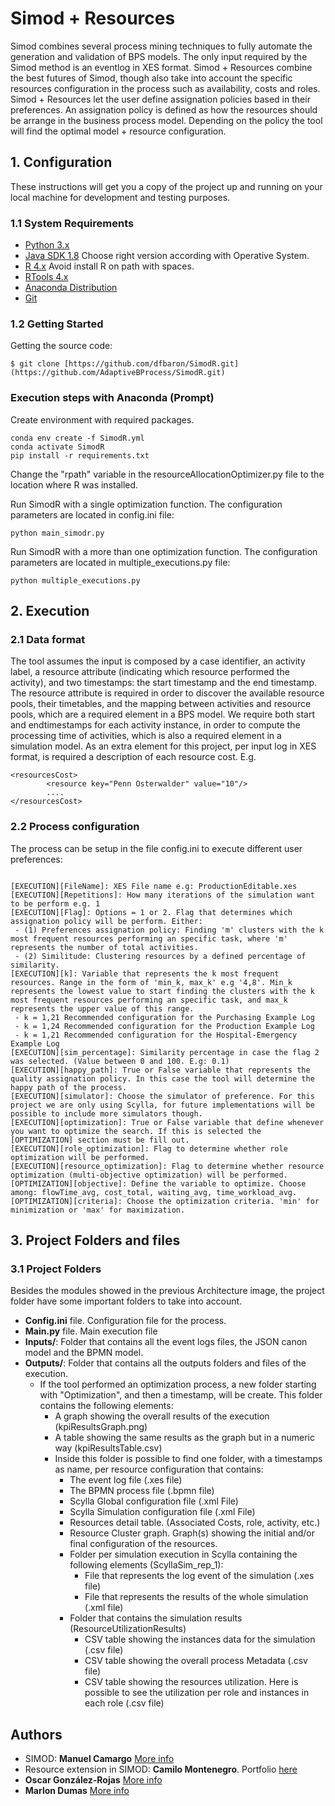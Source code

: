 # Simod + Resources

Simod combines several process mining techniques to fully automate the generation and validation of BPS models. The only input required by the Simod method is an eventlog in XES format.
Simod + Resources combine the best futures of Simod, though also take into account the specific resources configuration in the process such as availability, costs and roles. Simod + Resources let the user define assignation policies based in their preferences. An assignation policy is defined as how the resources should be arrange in the business process model. Depending on the policy the tool will find the optimal model + resource configuration.

## 1. Configuration
These instructions will get you a copy of the project up and running on your local machine for development and testing purposes.

### 1.1 System Requirements
 - [Python 3.x](https://www.python.org/downloads/)
 - [Java SDK 1.8](https://www.oracle.com/java/technologies/javase/javase8-archive-downloads.html) Choose right version according with Operative System.
 - [R 4.x](https://cran.r-project.org/bin/windows/base/) Avoid install R on path with spaces.
 - [RTools 4.x](https://cran.r-project.org/bin/windows/Rtools/rtools40.html)
 - [Anaconda Distribution](https://www.anaconda.com/products/individual)
 - [Git](https://git-scm.com/downloads)

### 1.2 Getting Started

Getting the source code:
```
$ git clone [https://github.com/dfbaron/SimodR.git](https://github.com/AdaptiveBProcess/SimodR.git)
```

### Execution steps with Anaconda (Prompt)

Create environment with required packages.
```
conda env create -f SimodR.yml
conda activate SimodR
pip install -r requirements.txt
```

Change the "rpath" variable in the resourceAllocationOptimizer.py file to the location where R was installed.

Run SimodR with a single optimization function. The configuration parameters are located in config.ini file:
```
python main_simodr.py
```

Run SimodR with a more than one optimization function. The configuration parameters are located in multiple_executions.py file:
```
python multiple_executions.py
```

## 2. Execution

### 2.1 Data format

The tool assumes the input is composed by a case identifier, an activity label, a resource attribute (indicating which resource performed the activity), and two timestamps: the start timestamp and the end timestamp. The resource attribute is required in order to discover the available resource pools, their timetables, and the mapping between activities and resource pools, which are a required element in a BPS model. We require both start and endtimestamps for each activity instance,
in order to compute the processing time of activities, which is also a required element in a simulation model.
As an extra element for this project, per input log in XES format, is required a description of each resource cost. E.g.
```
<resourcesCost>
		<resource key="Penn Osterwalder" value="10"/>
		....
</resourcesCost>
```

### 2.2 Process configuration
The process can be setup in the file config.ini to execute different user preferences:
```

[EXECUTION][FileName]: XES File name e.g: ProductionEditable.xes
[EXECUTION][Repetitions]: How many iterations of the simulation want to be perform e.g. 1
[EXECUTION][Flag]: Options = 1 or 2. Flag that determines which assignation policy will be perform. Either: 
 - (1) Preferences assignation policy: Finding 'm' clusters with the k most frequent resources performing an specific task, where 'm' represents the number of total activities.
 - (2) Similitude: Clustering resources by a defined percentage of similarity.
[EXECUTION][k]: Variable that represents the k most frequent resources. Range in the form of 'min_k, max_k' e.g '4,8'. Min_k represents the lowest value to start finding the clusters with the k most frequent resources performing an specific task, and max_k represents the upper value of this range.
 - k = 1,21 Recommended configuration for the Purchasing Example Log
 - k = 1,24 Recommended configuration for the Production Example Log
 - k = 1,21 Recommended configuration for the Hospital-Emergency Example Log
[EXECUTION][sim_percentage]: Similarity percentage in case the flag 2 was selected. (Value between 0 and 100. E.g: 0.1)
[EXECUTION][happy_path]: True or False variable that represents the quality assignation policy. In this case the tool will determine the happy path of the process.
[EXECUTION][simulator]: Choose the simulator of preference. For this project we are only using Scylla, for future implementations will be possible to include more simulators though.
[EXECUTION][optimization]: True or False variable that define whenever you want to optimize the search. If this is selected the [OPTIMIZATION] section must be fill out.
[EXECUTION][role_optimization]: Flag to determine whether role optimization will be performed.
[EXECUTION][resource_optimization]: Flag to determine whether resource optimization (multi-objective optimization) will be performed.
[OPTIMIZATION][objective]: Define the variable to optimize. Choose among: flowTime_avg, cost_total, waiting_avg, time_workload_avg.
[OPTIMIZATION][criteria]: Choose the optimization criteria. 'min' for minimization or 'max' for maximization.

```
## 3. Project Folders and files

### 3.1 Project Folders
Besides the modules showed in the previous Architecture image, the project folder have some important folders to take into account.
 - **Config.ini** file. Configuration file for the process.
 - **Main.py** file. Main execution file 
 - **Inputs/**: Folder that contains all the event logs files, the JSON canon model and the BPMN model. 
 - **Outputs/**: Folder that contains all the outputs folders and files of the execution.
    - If the tool performed an optimization process, a new folder starting with "Optimization", and then a timestamp, will be create. This folder contains the following elements:
        - A graph showing the overall results of the execution (kpiResultsGraph.png)
        - A table showing the same results as the graph but in a numeric way (kpiResultsTable.csv)
        - Inside this folder is possible to find one folder, with a timestamps as name, per resource configuration that contains:
            - The event log file (.xes file)
            - The BPMN process file (.bpmn file)
            - Scylla Global configuration file (.xml File)
            - Scylla Simulation configuration file (.xml File)
            - Resources detail table. (Associated Costs, role, activity, etc.)
            - Resource Cluster graph. Graph(s) showing the initial and/or final configuration of the resources.
            - Folder per simulation execution in Scylla containing the following elements (ScyllaSim_rep_1):
                - File that represents the log event of the simulation (.xes file)
                - File that represents the results of the whole simulation (.xml file)
            - Folder that contains the simulation results (ResourceUtilizationResults)
                - CSV table showing the instances data for the simulation (.csv file)
                - CSV table showing the overall process Metadata (.csv file)
                - CSV table showing the resources utilization. Here is possible to see the utilization per role and instances in each role (.csv file)
            
    

## Authors

* SIMOD: **Manuel Camargo** [More info](https://www.researchgate.net/profile/Manuel_Camargo4)
* Resource extension in SIMOD: **Camilo Montenegro**. Portfolio [here](https://ca-montenegro.github.io/)
* **Oscar González-Rojas** [More info](https://www.researchgate.net/profile/Oscar_Gonzalez-Rojas)
* **Marlon Dumas** [More info](https://kodu.ut.ee/~dumas/)

